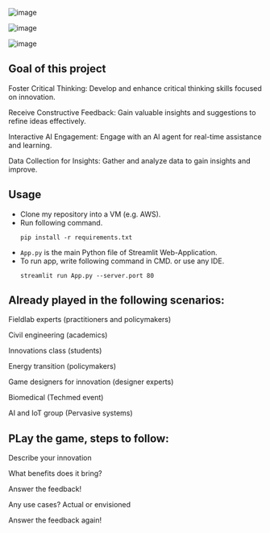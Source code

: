 ![image](https://github.com/user-attachments/assets/c8e71bb9-f79e-4da5-809c-0b2ffd9bd926)

![image](https://github.com/user-attachments/assets/265f7bdb-d248-458e-a8d5-988a3be05642)

![image](https://github.com/user-attachments/assets/7d544da7-f05e-4a3c-b4b8-66a40ed7cab8)

## Goal of this project
Foster Critical Thinking: Develop and enhance critical thinking skills focused on innovation.

Receive Constructive Feedback: Gain valuable insights and suggestions to refine ideas effectively.

Interactive AI Engagement: Engage with an AI agent for real-time assistance and learning.

Data Collection for Insights: Gather and analyze data to gain insights and improve.


## Usage
- Clone my repository into a VM (e.g. AWS).
- Run following command.
  ```
  pip install -r requirements.txt
  ```
- `App.py` is the main Python file of Streamlit Web-Application. 
- To run app, write following command in CMD. or use any IDE.
  ```
  streamlit run App.py --server.port 80
  ```

## Already played in the following scenarios:

Fieldlab experts (practitioners and policymakers)

Civil engineering (academics)

Innovations class (students)

Energy transition (policymakers)

Game designers for innovation (designer experts)

Biomedical (Techmed event)

AI and IoT group (Pervasive systems)

## PLay the game, steps to follow:

Describe your innovation

What benefits does it bring?

Answer the feedback!

Any use cases? Actual or envisioned

Answer the feedback again!
